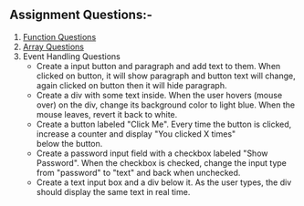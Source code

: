 ## Assignment Questions:-

1. [Function Questions](https://docs.google.com/document/d/1JyMFGtMGDfLri_3-Cyt5-q1-FZsIhctxLPfy692b0lo/edit?tab=t.0)
2. [Array Questions](https://docs.google.com/document/d/1uFdRNTZwkrTxfpk5YoGoukWcQYjuSRadB3OzX4OOcQ0/edit?tab=t.0)
3. Event Handling Questions
   - Create a input button and paragraph and add text to them. When clicked on button, it will show paragraph and button text will change, again clicked on button then it will hide paragraph.
   - Create a div with some text inside. When the user hovers (mouse over) on the div, change its background color to light blue. When the mouse leaves, revert it back to white.
   - Create a button labeled "Click Me". Every time the button is clicked, increase a counter and display "You clicked X times" below the button.
   - Create a password input field with a checkbox labeled "Show Password". When the checkbox is checked, change the input type from "password" to "text" and back when unchecked.
   - Create a text input box and a div below it. As the user types, the div should display the same text in real time.
   
